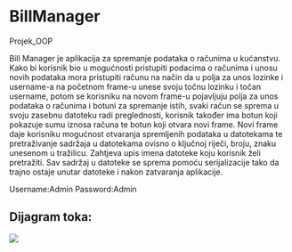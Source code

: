 # BillManager
Projek_OOP

Bill Manager je aplikacija za spremanje podataka o računima u kućanstvu.
Kako bi korisnik bio u mogućnosti pristupiti podacima o računima i unosu novih podataka mora pristupiti računu
na način da u polja za unos lozinke i username-a na početnom frame-u unese svoju točnu lozinku i točan username,
potom se korisniku na novom frame-u pojavljuju polja za unos podataka o računima i botuni za spremanje istih, svaki račun se sprema u svoju zasebnu datoteku radi preglednosti,
korisnik također ima botun koji pokazuje sumu iznosa računa te botun koji otvara novi frame. Novi frame daje korisniku mogućnost otvaranja spremljenih podataka u datotekama te
pretraživanje sadržaja u datotekama ovisno o ključnoj riječi, broju, znaku unesenom u tražilicu. Zahtjeva upis imena datoteke koju korisnik želi pretražiti. Sav sadržaj u datoteke se sprema pomoću serijalizacije tako da trajno ostaje unutar datoteke i nakon zatvaranja aplikacije.

Username:Admin
Password:Admin

## Dijagram toka:

![](diagram.jpeg)
